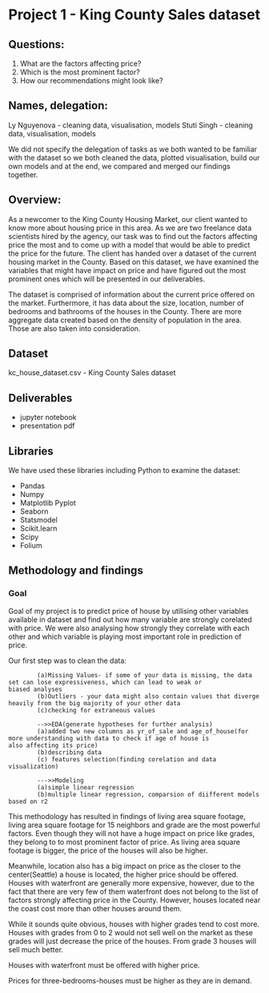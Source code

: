 # Project 1 - King County Sales dataset


## Questions:

1) What are the factors affecting price?
2) Which is the most prominent factor?
3) How our recommendations might look like?

## Names, delegation:

Ly Nguyenova - cleaning data, visualisation, models 
Stuti Singh - cleaning data, visualisation, models

We did not specify the delegation of tasks as we both wanted to be familiar with the dataset so we both cleaned the data, plotted visualisation, build our own models and at the end, we compared and merged our findings together.

## Overview:

As a newcomer to the King County Housing Market, our client wanted to know more about housing price in this area. As we are two freelance data scientists hired by the agency, our task was to find out the factors affecting price the most and to come up with a model that would be able to predict the price for the future. The client has handed over a dataset of the current housing market in the County. Based on this dataset, we have examined the variables that might have impact on price and have figured out the most prominent ones which will be presented in our deliverables. 

The dataset is comprised of information about the current price offered on the market. Furthermore, it has data about the size, location, number of bedrooms and bathrooms of the houses in the County. There are more aggregate data created based on the density of population in the area. Those are also taken into consideration.

## Dataset

kc_house_dataset.csv - King County Sales dataset

## Deliverables

- jupyter notebook
- presentation pdf

## Libraries 

We have used these libraries including Python to examine the dataset:

- Pandas
- Numpy
- Matplotlib Pyplot
- Seaborn
- Statsmodel
- Scikit.learn
- Scipy
- Folium

## Methodology and findings

### Goal 
Goal of my project is to predict price of house by utilising other variables available in dataset and find out how many variable are strongly corelated with price. We were also analysing how strongly they correlate with each other and which variable is playing most important role in prediction of price.

Our first step was to clean the data:
            
            (a)Missing Values- if some of your data is missing, the data set can lose expressiveness, which can lead to weak or                biased analyses
            (b)Outliers - your data might also contain values that diverge heavily from the big majority of your other data
            (c)checking for extraneous values
            
            -->>EDA(generate hypotheses for further analysis)
            (a)added two new columns as yr_of_sale and age_of_house(for more understanding with data to check if age of house is                also affecting its price)
            (b)describing data
            (c) features selection(finding corelation and data visualization)
            
            --->>Modeling
            (a)simple linear regression
            (b)multiple linear regression, comparsion of diifferent models based on r2

This methodology has resulted in findings of living area square footage, living area square footage for 15 neighbors and grade are the most powerful factors. Even though they will not have a huge impact on price like grades, they belong to to most prominent factor of price. As living area square footage is bigger, the price of the houses will also be higher. 

Meanwhile, location also has a big impact on price as the closer to the center(Seattle) a house is located, the higher price should be offered. Houses with waterfront are generally more expensive, however, due to the fact that there are very few of them waterfront does not belong to the list of factors strongly affecting price in the County. However, houses located near the coast cost more than other houses around them.

While it sounds quite obvious, houses with higher grades tend to cost more. Houses with grades from 0 to 2 would not sell well on the market as these grades will just decrease the price of the houses. From grade 3 houses will sell much better.

Houses with waterfront must be offered with higher price.

Prices for three-bedrooms-houses must be higher as they are in demand.

